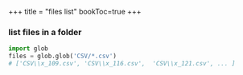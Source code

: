 +++
title = "files list"
bookToc=true
+++ 

### list files in a folder
```python
import glob
files = glob.glob('CSV/*.csv')
# ['CSV\\x_109.csv', 'CSV\\x_116.csv',  'CSV\\x_121.csv', ... ]
```

### 